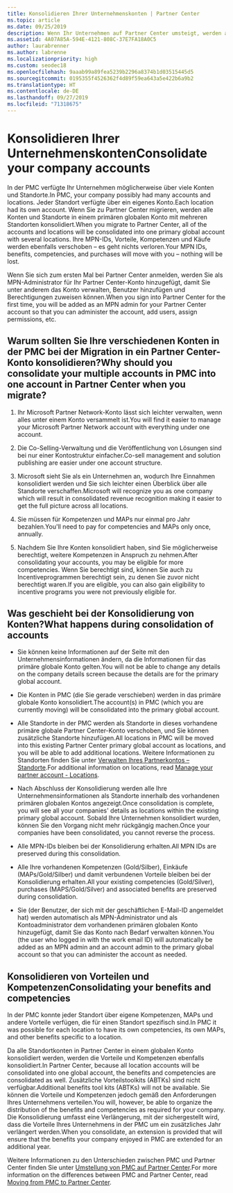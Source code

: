 ```yaml
---
title: Konsolidieren Ihrer Unternehmenskonten | Partner Center
ms.topic: article
ms.date: 09/25/2019
description: Wenn Ihr Unternehmen auf Partner Center umsteigt, werden alle Ihre Konten in einem Konto konsolidiert.
ms.assetid: 4A07A85A-594E-4121-808C-37E7FA18A0C5
author: laurabrenner
ms.author: labrenne
ms.localizationpriority: high
ms.custom: seodec18
ms.openlocfilehash: 9aaab99a89fea5239b2296a8374b1d03515445d5
ms.sourcegitcommit: 0195355f4526362f4d89f59ea643a5e422b6a9b2
ms.translationtype: HT
ms.contentlocale: de-DE
ms.lasthandoff: 09/27/2019
ms.locfileid: "71318675"
---
```

# <a name="consolidate-your-company-accounts"></a><span data-ttu-id="dfdda-103">Konsolidieren Ihrer Unternehmenskonten</span><span class="sxs-lookup"><span data-stu-id="dfdda-103">Consolidate your company accounts</span></span>

<span data-ttu-id="dfdda-104">In der PMC verfügte Ihr Unternehmen möglicherweise über viele Konten und Standorte.</span><span class="sxs-lookup"><span data-stu-id="dfdda-104">In PMC, your company possibly had many accounts and locations.</span></span> <span data-ttu-id="dfdda-105">Jeder Standort verfügte über ein eigenes Konto.</span><span class="sxs-lookup"><span data-stu-id="dfdda-105">Each location had its own account.</span></span> <span data-ttu-id="dfdda-106">Wenn Sie zu Partner Center migrieren, werden alle Konten und Standorte in einem primären globalen Konto mit mehreren Standorten konsolidiert.</span><span class="sxs-lookup"><span data-stu-id="dfdda-106">When you migrate to Partner Center, all of the accounts and locations will be consolidated into one primary global account with several locations.</span></span> <span data-ttu-id="dfdda-107">Ihre MPN-IDs, Vorteile, Kompetenzen und Käufe werden ebenfalls verschoben – es geht nichts verloren.</span><span class="sxs-lookup"><span data-stu-id="dfdda-107">Your MPN IDs, benefits, competencies, and purchases will move with you – nothing will be lost.</span></span> 

<span data-ttu-id="dfdda-108">Wenn Sie sich zum ersten Mal bei Partner Center anmelden, werden Sie als MPN-Administrator für Ihr Partner Center-Konto hinzugefügt, damit Sie unter anderem das Konto verwalten, Benutzer hinzufügen und Berechtigungen zuweisen können.</span><span class="sxs-lookup"><span data-stu-id="dfdda-108">When you sign into Partner Center for the first time, you will be added as an MPN admin for your Partner Center account so that you can administer the account, add users, assign permissions, etc.</span></span> 

## <a name="why-should-you-consolidate-your-multiple-accounts-in-pmc-into-one-account-in-partner-center-when-you-migrate"></a><span data-ttu-id="dfdda-109">Warum sollten Sie Ihre verschiedenen Konten in der PMC bei der Migration in ein Partner Center-Konto konsolidieren?</span><span class="sxs-lookup"><span data-stu-id="dfdda-109">Why should you consolidate your multiple accounts in PMC into one account in Partner Center when you migrate?</span></span>

1. <span data-ttu-id="dfdda-110">Ihr Microsoft Partner Network-Konto lässt sich leichter verwalten, wenn alles unter einem Konto versammelt ist.</span><span class="sxs-lookup"><span data-stu-id="dfdda-110">You will find it easier to manage your Microsoft Partner Network account with everything under one account.</span></span>

2. <span data-ttu-id="dfdda-111">Die Co-Selling-Verwaltung und die Veröffentlichung von Lösungen sind bei nur einer Kontostruktur einfacher.</span><span class="sxs-lookup"><span data-stu-id="dfdda-111">Co-sell management and solution publishing are easier under one account structure.</span></span>

3. <span data-ttu-id="dfdda-112">Microsoft sieht Sie als ein Unternehmen an, wodurch Ihre Einnahmen konsolidiert werden und Sie sich leichter einen Überblick über alle Standorte verschaffen.</span><span class="sxs-lookup"><span data-stu-id="dfdda-112">Microsoft will recognize you as one company which will result in consolidated revenue recognition making it easier to get the full picture across all locations.</span></span>  

4. <span data-ttu-id="dfdda-113">Sie müssen für Kompetenzen und MAPs nur einmal pro Jahr bezahlen.</span><span class="sxs-lookup"><span data-stu-id="dfdda-113">You'll need to pay for competencies and MAPs only once, annually.</span></span>

5. <span data-ttu-id="dfdda-114">Nachdem Sie Ihre Konten konsolidiert haben, sind Sie möglicherweise berechtigt, weitere Kompetenzen in Anspruch zu nehmen.</span><span class="sxs-lookup"><span data-stu-id="dfdda-114">After consolidating your accounts, you may be eligible for more competencies.</span></span> <span data-ttu-id="dfdda-115">Wenn Sie berechtigt sind, können Sie auch zu Incentiveprogrammen berechtigt sein, zu denen Sie zuvor nicht berechtigt waren.</span><span class="sxs-lookup"><span data-stu-id="dfdda-115">If you are eligible, you can also gain eligibility to incentive programs you were not previously eligible for.</span></span>


## <a name="what-happens-during-consolidation-of-accounts"></a><span data-ttu-id="dfdda-116">Was geschieht bei der Konsolidierung von Konten?</span><span class="sxs-lookup"><span data-stu-id="dfdda-116">What happens during consolidation of accounts</span></span>

- <span data-ttu-id="dfdda-117">Sie können keine Informationen auf der Seite mit den Unternehmensinformationen ändern, da die Informationen für das primäre globale Konto gelten.</span><span class="sxs-lookup"><span data-stu-id="dfdda-117">You will not be able to change any details on the company details screen because the details are for the primary global account.</span></span> 

- <span data-ttu-id="dfdda-118">Die Konten in PMC (die Sie gerade verschieben) werden in das primäre globale Konto konsolidiert.</span><span class="sxs-lookup"><span data-stu-id="dfdda-118">The account(s) in PMC (which you are currently moving) will be consolidated into the primary global account.</span></span> 

- <span data-ttu-id="dfdda-119">Alle Standorte in der PMC werden als Standorte in dieses vorhandene primäre globale Partner Center-Konto verschoben, und Sie können zusätzliche Standorte hinzufügen.</span><span class="sxs-lookup"><span data-stu-id="dfdda-119">All locations in PMC will be moved into this existing Partner Center primary global account as locations, and you will be able to add additional locations.</span></span> <span data-ttu-id="dfdda-120">Weitere Informationen zu Standorten finden Sie unter [Verwalten Ihres Partnerkontos – Standorte](manage-locations.md).</span><span class="sxs-lookup"><span data-stu-id="dfdda-120">For additional information on locations, read  [Manage your partner account - Locations](manage-locations.md).</span></span>

- <span data-ttu-id="dfdda-121">Nach Abschluss der Konsolidierung werden alle Ihre Unternehmensinformationen als Standorte innerhalb des vorhandenen primären globalen Kontos angezeigt.</span><span class="sxs-lookup"><span data-stu-id="dfdda-121">Once consolidation is complete, you will see all your companies' details as locations within the existing primary global account.</span></span> <span data-ttu-id="dfdda-122">Sobald Ihre Unternehmen konsolidiert wurden, können Sie den Vorgang nicht mehr rückgängig machen.</span><span class="sxs-lookup"><span data-stu-id="dfdda-122">Once your companies have been consolidated, you cannot reverse the process.</span></span>

- <span data-ttu-id="dfdda-123">Alle MPN-IDs bleiben bei der Konsolidierung erhalten.</span><span class="sxs-lookup"><span data-stu-id="dfdda-123">All MPN IDs are preserved during this consolidation.</span></span>

- <span data-ttu-id="dfdda-124">Alle Ihre vorhandenen Kompetenzen (Gold/Silber), Einkäufe (MAPs/Gold/Silber) und damit verbundenen Vorteile bleiben bei der Konsolidierung erhalten.</span><span class="sxs-lookup"><span data-stu-id="dfdda-124">All your existing competencies (Gold/Silver), purchases (MAPS/Gold/Silver) and associated benefits are preserved during consolidation.</span></span>

- <span data-ttu-id="dfdda-125">Sie (der Benutzer, der sich mit der geschäftlichen E-Mail-ID angemeldet hat) werden automatisch als MPN-Administrator und als Kontoadministrator dem vorhandenen primären globalen Konto hinzugefügt, damit Sie das Konto nach Bedarf verwalten können.</span><span class="sxs-lookup"><span data-stu-id="dfdda-125">You (the user who logged in with the work email ID) will automatically be added as an MPN admin and an account admin to the primary global account so that you can administer the account as needed.</span></span> 


## <a name="consolidating-your-benefits-and-competencies"></a><span data-ttu-id="dfdda-126">Konsolidieren von Vorteilen und Kompetenzen</span><span class="sxs-lookup"><span data-stu-id="dfdda-126">Consolidating your benefits and competencies</span></span>

<span data-ttu-id="dfdda-127">In der PMC konnte jeder Standort über eigene Kompetenzen, MAPs und andere Vorteile verfügen, die für einen Standort spezifisch sind.</span><span class="sxs-lookup"><span data-stu-id="dfdda-127">In PMC it was possible for each location to have its own competencies, its own MAPs, and other benefits specific to a location.</span></span>

<span data-ttu-id="dfdda-128">Da alle Standortkonten in Partner Center in einem globalen Konto konsolidiert werden, werden die Vorteile und Kompetenzen ebenfalls konsolidiert.</span><span class="sxs-lookup"><span data-stu-id="dfdda-128">In Partner Center, because all location accounts will be consolidated into one global account, the benefits and competencies are consolidated as well.</span></span> <span data-ttu-id="dfdda-129">Zusätzliche Vorteilstoolkits (ABTKs) sind nicht verfügbar.</span><span class="sxs-lookup"><span data-stu-id="dfdda-129">Additional benefits tool kits (ABTKs) will not be available.</span></span> <span data-ttu-id="dfdda-130">Sie können die Vorteile und Kompetenzen jedoch gemäß den Anforderungen Ihres Unternehmens verteilen.</span><span class="sxs-lookup"><span data-stu-id="dfdda-130">You will, however, be able to organize the distribution of the benefits and competencies as required for your company.</span></span> <span data-ttu-id="dfdda-131">Die Konsolidierung umfasst eine Verlängerung, mit der sichergestellt wird, dass die Vorteile Ihres Unternehmens in der PMC um ein zusätzliches Jahr verlängert werden.</span><span class="sxs-lookup"><span data-stu-id="dfdda-131">When you consolidate, an extension is provided that will ensure that the benefits your company enjoyed in PMC are extended for an additional year.</span></span>

<span data-ttu-id="dfdda-132">Weitere Informationen zu den Unterschieden zwischen PMC und Partner Center finden Sie unter [Umstellung von PMC auf Partner Center](guide-to-migration.md).</span><span class="sxs-lookup"><span data-stu-id="dfdda-132">For more information on the differences between PMC and Partner Center, read [Moving from PMC to Partner Center](guide-to-migration.md).</span></span>

